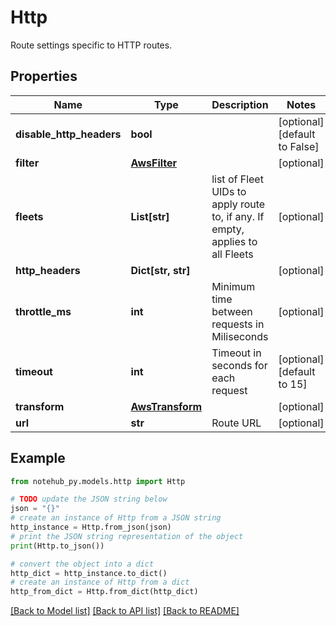 # Http

Route settings specific to HTTP routes.

## Properties

| Name                     | Type                                | Description                                                                   | Notes                         |
| ------------------------ | ----------------------------------- | ----------------------------------------------------------------------------- | ----------------------------- |
| **disable_http_headers** | **bool**                            |                                                                               | [optional] [default to False] |
| **filter**               | [**AwsFilter**](AwsFilter.md)       |                                                                               | [optional]                    |
| **fleets**               | **List[str]**                       | list of Fleet UIDs to apply route to, if any. If empty, applies to all Fleets | [optional]                    |
| **http_headers**         | **Dict[str, str]**                  |                                                                               | [optional]                    |
| **throttle_ms**          | **int**                             | Minimum time between requests in Miliseconds                                  | [optional]                    |
| **timeout**              | **int**                             | Timeout in seconds for each request                                           | [optional] [default to 15]    |
| **transform**            | [**AwsTransform**](AwsTransform.md) |                                                                               | [optional]                    |
| **url**                  | **str**                             | Route URL                                                                     | [optional]                    |

## Example

```python
from notehub_py.models.http import Http

# TODO update the JSON string below
json = "{}"
# create an instance of Http from a JSON string
http_instance = Http.from_json(json)
# print the JSON string representation of the object
print(Http.to_json())

# convert the object into a dict
http_dict = http_instance.to_dict()
# create an instance of Http from a dict
http_from_dict = Http.from_dict(http_dict)
```

[[Back to Model list]](../README.md#documentation-for-models) [[Back to API list]](../README.md#documentation-for-api-endpoints) [[Back to README]](../README.md)
